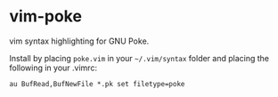 # vim-poke

vim syntax highlighting for GNU Poke.

Install by placing `poke.vim` in your `~/.vim/syntax` folder and placing the following in your .vimrc:

```
au BufRead,BufNewFile *.pk set filetype=poke
```
